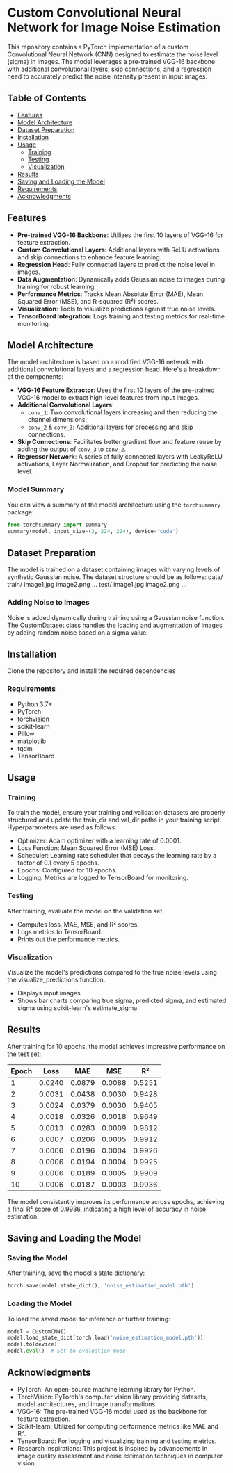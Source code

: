 # Custom Convolutional Neural Network for Image Noise Estimation

This repository contains a PyTorch implementation of a custom Convolutional Neural Network (CNN) designed to estimate the noise level (sigma) in images. The model leverages a pre-trained VGG-16 backbone with additional convolutional layers, skip connections, and a regression head to accurately predict the noise intensity present in input images.

## Table of Contents

- [Features](#features)
- [Model Architecture](#model-architecture)
- [Dataset Preparation](#dataset-preparation)
- [Installation](#installation)
- [Usage](#usage)
  - [Training](#training)
  - [Testing](#testing)
  - [Visualization](#visualization)
- [Results](#results)
- [Saving and Loading the Model](#saving-and-loading-the-model)
- [Requirements](#requirements)
- [Acknowledgments](#acknowledgments)

## Features

- **Pre-trained VGG-16 Backbone**: Utilizes the first 10 layers of VGG-16 for feature extraction.
- **Custom Convolutional Layers**: Additional layers with ReLU activations and skip connections to enhance feature learning.
- **Regression Head**: Fully connected layers to predict the noise level in images.
- **Data Augmentation**: Dynamically adds Gaussian noise to images during training for robust learning.
- **Performance Metrics**: Tracks Mean Absolute Error (MAE), Mean Squared Error (MSE), and R-squared (R²) scores.
- **Visualization**: Tools to visualize predictions against true noise levels.
- **TensorBoard Integration**: Logs training and testing metrics for real-time monitoring.

## Model Architecture

The model architecture is based on a modified VGG-16 network with additional convolutional layers and a regression head. Here's a breakdown of the components:

- **VGG-16 Feature Extractor**: Uses the first 10 layers of the pre-trained VGG-16 model to extract high-level features from input images.
- **Additional Convolutional Layers**: 
  - `conv_1`: Two convolutional layers increasing and then reducing the channel dimensions.
  - `conv_2` & `conv_3`: Additional layers for processing and skip connections.
- **Skip Connections**: Facilitates better gradient flow and feature reuse by adding the output of `conv_3` to `conv_2`.
- **Regressor Network**: A series of fully connected layers with LeakyReLU activations, Layer Normalization, and Dropout for predicting the noise level.

### Model Summary

You can view a summary of the model architecture using the `torchsummary` package:

```python
from torchsummary import summary
summary(model, input_size=(3, 224, 224), device='cuda')
```


## Dataset Preparation
The model is trained on a dataset containing images with varying levels of synthetic Gaussian noise. The dataset structure should be as follows:
data/
  train/
    image1.jpg
    image2.png
    ...
  test/
    image1.jpg
    image2.png
    ...
### Adding Noise to Images
Noise is added dynamically during training using a Gaussian noise function. The CustomDataset class handles the loading and augmentation of images by adding random noise based on a sigma value.

## Installation
Clone the repository and install the required dependencies
### Requirements
- Python 3.7+
- PyTorch
- torchvision
- scikit-learn
- Pillow
- matplotlib
- tqdm
- TensorBoard

## Usage
### Training
To train the model, ensure your training and validation datasets are properly structured and update the train_dir and val_dir paths in your training script.
Hyperparameters are used as follows:
- Optimizer: Adam optimizer with a learning rate of 0.0001.
- Loss Function: Mean Squared Error (MSE) Loss.
- Scheduler: Learning rate scheduler that decays the learning rate by a factor of 0.1 every 5 epochs.
- Epochs: Configured for 10 epochs.
- Logging: Metrics are logged to TensorBoard for monitoring.

### Testing
After training, evaluate the model on the validation set.
- Computes loss, MAE, MSE, and R² scores.
- Logs metrics to TensorBoard.
- Prints out the performance metrics.

### Visualization
Visualize the model's predictions compared to the true noise levels using the visualize_predictions function.
- Displays input images.
- Shows bar charts comparing true sigma, predicted sigma, and estimated sigma using scikit-learn's estimate_sigma.


## Results

After training for 10 epochs, the model achieves impressive performance on the test set:

| Epoch |   Loss   |   MAE   |   MSE   |   R²   |
|-------|----------|---------|---------|--------|
|   1   | 0.0240   | 0.0879  | 0.0088  | 0.5251 |
|   2   | 0.0031   | 0.0438  | 0.0030  | 0.9428 |
|   3   | 0.0024   | 0.0379  | 0.0030  | 0.9405 |
|   4   | 0.0018   | 0.0326  | 0.0018  | 0.9649 |
|   5   | 0.0013   | 0.0283  | 0.0009  | 0.9812 |
|   6   | 0.0007   | 0.0206  | 0.0005  | 0.9912 |
|   7   | 0.0006   | 0.0196  | 0.0004  | 0.9926 |
|   8   | 0.0006   | 0.0194  | 0.0004  | 0.9925 |
|   9   | 0.0006   | 0.0189  | 0.0005  | 0.9909 |
|  10   | 0.0006   | 0.0187  | 0.0003  | 0.9936 |

The model consistently improves its performance across epochs, achieving a final R² score of 0.9936, indicating a high level of accuracy in noise estimation.

## Saving and Loading the Model
### Saving the Model
After training, save the model's state dictionary:
```python
torch.save(model.state_dict(), 'noise_estimation_model.pth')
```

### Loading the Model
To load the saved model for inference or further training:
```python
model = CustomCNN()
model.load_state_dict(torch.load('noise_estimation_model.pth'))
model.to(device)
model.eval()  # Set to evaluation mode
```

## Acknowledgments
- PyTorch: An open-source machine learning library for Python.
- TorchVision: PyTorch's computer vision library providing datasets, model architectures, and image transformations.
- VGG-16: The pre-trained VGG-16 model used as the backbone for feature extraction.
- Scikit-learn: Utilized for computing performance metrics like MAE and R².
- TensorBoard: For logging and visualizing training and testing metrics.
- Research Inspirations: This project is inspired by advancements in image quality assessment and noise estimation techniques in computer vision.

